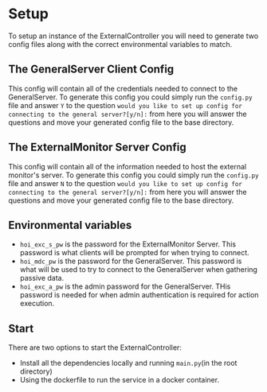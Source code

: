 # Setup 

To setup an instance of the ExternalController you will need to generate two config files along with the correct 
environmental variables to match.

## The GeneralServer Client Config
 This config will contain all of the credentials needed to connect to the
 GeneralServer. To generate this config you could simply run the `config.py` file
 and answer `Y` to the question `would you like to set up config for connecting to the general server?[y/n]:`
 from here you will answer the questions and move your generated config file to the base directory.
 
## The ExternalMonitor Server Config
  This config will contain all of the information needed to host the external monitor's server.
  To generate this config you could simply run the `config.py` file
  and answer `N` to the question `would you like to set up config for connecting to the general server?[y/n]:`
  from here you will answer the questions and move your generated config file to the base directory.
  
## Environmental variables
  - `hoi_exc_s_pw` is the password for the ExternalMonitor Server. This password is what clients will be prompted for when trying to connect.
  - `hoi_mdc_pw` is the password for the GeneralServer. This password is what will be used to try to connect to the GeneralServer when gathering passive data.
  - `hoi_exc_a_pw` is the admin password for the GeneralServer. THis password is needed for when admin authentication is required for action execution.
## Start
There are two options to start the ExternalController:
- Install all the dependencies locally and running `main.py`(in the root directory)
- Using the dockerfile to run the service in a docker container.
